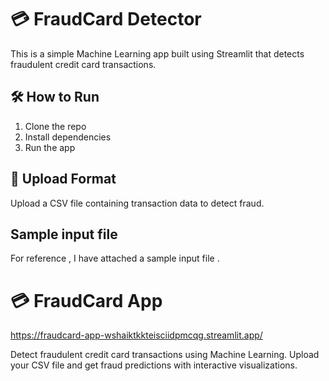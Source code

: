 # 💳 FraudCard Detector

This is a simple Machine Learning app built using Streamlit that detects fraudulent credit card transactions.

## 🛠️ How to Run

1. Clone the repo  
2. Install dependencies  
3. Run the app


## 📂 Upload Format

Upload a CSV file containing transaction data to detect fraud.

## Sample input file 

For reference , I have attached a sample input file . 


# 💳 FraudCard App

https://fraudcard-app-wshaiktkkteisciidpmcqg.streamlit.app/

Detect fraudulent credit card transactions using Machine Learning. Upload your CSV file and get fraud predictions with interactive visualizations.


   
